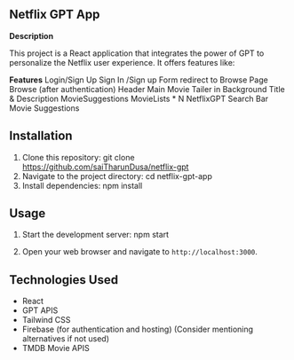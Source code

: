 ## Netflix GPT App

**Description**

This project is a React application that integrates the power of GPT to personalize the Netflix user experience. It offers features like:

**Features**
Login/Sign Up
Sign In /Sign up Form
redirect to Browse Page
Browse (after authentication)
Header
Main Movie
Tailer in Background
Title & Description
MovieSuggestions
MovieLists * N
NetflixGPT
Search Bar
Movie Suggestions

## Installation

1. Clone this repository:
   git clone https://github.com/saiTharunDusa/netflix-gpt
2. Navigate to the project directory:
   cd netflix-gpt-app
3. Install dependencies:
   npm install

## Usage

1. Start the development server:
npm start

2. Open your web browser and navigate to `http://localhost:3000`.

## Technologies Used

* React   
* GPT APIS
* Tailwind CSS
* Firebase (for authentication and hosting) (Consider mentioning alternatives if not used)
* TMDB Movie APIS
